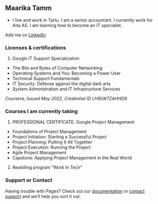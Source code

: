 ## Maarika Tamm
- I live and work in Tartu. I am a senior accountant. I currently work for Aita AS. I am learning how to become an IT specialist. 

Add me on [LinkedIn](https://www.linkedin.com/in/maarika-tamm-b086b678/).



### Licenses & certifications

1. Google IT Support Specialization
- The Bits and Bytes of Computer Networking
- Operating Systems and You: Becoming a Power User
- Technical Support Fundamentals
- IT Security: Defense against the digital dark arts
- System Administration and IT Infrastructure Services

*Coursera, Issued May 2022, Credential ID LH9UK7ZAHHD9*

### Courses I am currently taking

1. PROFESSIONAL CERTIFICATE: Google Project Management
- Foundations of Project Management
- Project Initiation: Starting a Successful Project
- Project Planning: Putting It All Together
- Project Execution: Running the Project
- Agile Project Management
- Capstone: Applying Project Management in the Real World

2. Reskilling program “Work In Tech”



### Support or Contact

Having trouble with Pages? Check out our [documentation](https://docs.github.com/categories/github-pages-basics/) or [contact support](https://support.github.com/contact) and we’ll help you sort it out.
